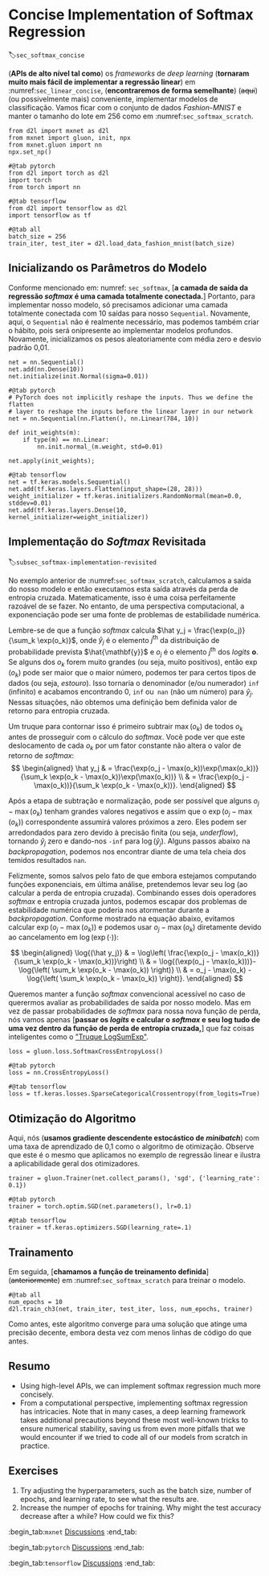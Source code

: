 # Concise Implementation of Softmax Regression
:label:`sec_softmax_concise`



(**APIs de alto nível tal como**)
os *frameworks* de *deep learning*
(**tornaram muito mais fácil de implementar a regressão linear**)
em :numref:`sec_linear_concise`,
(**encontraremos de forma semelhante**) (~~aqui~~) (ou possivelmente mais)
conveniente, implementar modelos de classificação. Vamos ficar com o conjunto de dados *Fashion-MNIST*
e manter o tamanho do lote em 256 como em :numref:`sec_softmax_scratch`.

```{.python .input}
from d2l import mxnet as d2l
from mxnet import gluon, init, npx
from mxnet.gluon import nn
npx.set_np()
```

```{.python .input}
#@tab pytorch
from d2l import torch as d2l
import torch
from torch import nn
```

```{.python .input}
#@tab tensorflow
from d2l import tensorflow as d2l
import tensorflow as tf
```

```{.python .input}
#@tab all
batch_size = 256
train_iter, test_iter = d2l.load_data_fashion_mnist(batch_size)
```

## Inicializando os Parâmetros do Modelo

Conforme mencionado em: numref: `sec_softmax`,
[**a camada de saída da regressão *softmax*
é uma camada totalmente conectada.**]
Portanto, para implementar nosso modelo,
só precisamos adicionar uma camada totalmente conectada
com 10 saídas para nosso `Sequential`.
Novamente, aqui, o `Sequential` não é realmente necessário,
mas podemos também criar o hábito, pois será onipresente
ao implementar modelos profundos.
Novamente, inicializamos os pesos aleatoriamente
com média zero e desvio padrão 0,01.

```{.python .input}
net = nn.Sequential()
net.add(nn.Dense(10))
net.initialize(init.Normal(sigma=0.01))
```

```{.python .input}
#@tab pytorch
# PyTorch does not implicitly reshape the inputs. Thus we define the flatten
# layer to reshape the inputs before the linear layer in our network
net = nn.Sequential(nn.Flatten(), nn.Linear(784, 10))

def init_weights(m):
    if type(m) == nn.Linear:
        nn.init.normal_(m.weight, std=0.01)

net.apply(init_weights);
```

```{.python .input}
#@tab tensorflow
net = tf.keras.models.Sequential()
net.add(tf.keras.layers.Flatten(input_shape=(28, 28)))
weight_initializer = tf.keras.initializers.RandomNormal(mean=0.0, stddev=0.01)
net.add(tf.keras.layers.Dense(10, kernel_initializer=weight_initializer))
```

## Implementação do *Softmax* Revisitada
:label:`subsec_softmax-implementation-revisited`


No exemplo anterior de :numref:`sec_softmax_scratch`,
calculamos a saída do nosso modelo
e então executamos esta saída através da perda de entropia cruzada.
Matematicamente, isso é uma coisa perfeitamente razoável de se fazer.
No entanto, de uma perspectiva computacional,
a exponenciação pode ser uma fonte de problemas de estabilidade numérica.

Lembre-se de que a função *softmax* calcula
$\hat y_j = \frac{\exp(o_j)}{\sum_k \exp(o_k)}$,
onde $\hat y_j$ é o elemento $j^\mathrm{th}$ da distribuição de probabilidade prevista $\hat{\mathbf{y}}$
e $o_j$ é o elemento $j^\mathrm{th}$ dos *logits*
$\mathbf{o}$.
Se alguns dos $o_k$ forem muito grandes (ou seja, muito positivos),
então $\exp(o_k)$ pode ser maior que o maior número,
podemos ter para certos tipos de dados (ou seja, *estouro*).
Isso tornaria o denominador (e/ou numerador) `inf` (infinito)
e acabamos encontrando 0, `inf` ou` nan` (não um número) para $\hat y_j$.
Nessas situações, não obtemos uma definição bem definida
valor de retorno para entropia cruzada.


Um truque para contornar isso é primeiro subtrair $\max(o_k)$
de todos $o_k$ antes de prosseguir com o cálculo do *softmax*.
Você pode ver que este deslocamento de cada $o_k$ por um fator constante
não altera o valor de retorno de *softmax*:
$$
\begin{aligned}
\hat y_j & =  \frac{\exp(o_j - \max(o_k))\exp(\max(o_k))}{\sum_k \exp(o_k - \max(o_k))\exp(\max(o_k))} \\
& = \frac{\exp(o_j - \max(o_k))}{\sum_k \exp(o_k - \max(o_k))}.
\end{aligned}
$$



Após a etapa de subtração e normalização,
pode ser possível que alguns  $o_j - \max(o_k)$ tenham grandes valores negativos
e assim que o $\exp(o_j - \max(o_k))$ correspondente assumirá valores próximos a zero.
Eles podem ser arredondados para zero devido à precisão finita (ou seja, *underflow*),
tornando $\hat y_j$ zero e dando-nos `-inf` para $\log(\hat y_j)$.
Alguns passos abaixo na *backpropagation*,
podemos nos encontrar diante de uma tela cheia
dos temidos resultados `nan`.

Felizmente, somos salvos pelo fato de que
embora estejamos computando funções exponenciais,
em última análise, pretendemos levar seu log
(ao calcular a perda de entropia cruzada).
Combinando esses dois operadores
*softmax* e entropia cruzada juntos,
podemos escapar dos problemas de estabilidade numérica
que poderia nos atormentar durante a *backpropagation*.
Conforme mostrado na equação abaixo, evitamos calcular $\exp(o_j - \max(o_k))$
e podemos usar $o_j - \max(o_k)$ diretamente devido ao cancelamento em $\log(\exp(\cdot))$:

$$
\begin{aligned}
\log{(\hat y_j)} & = \log\left( \frac{\exp(o_j - \max(o_k))}{\sum_k \exp(o_k - \max(o_k))}\right) \\
& = \log{(\exp(o_j - \max(o_k)))}-\log{\left( \sum_k \exp(o_k - \max(o_k)) \right)} \\
& = o_j - \max(o_k) -\log{\left( \sum_k \exp(o_k - \max(o_k)) \right)}.
\end{aligned}
$$

Queremos manter a função *softmax* convencional acessível
no caso de querermos avaliar as probabilidades de saída por nosso modelo.
Mas em vez de passar probabilidades de *softmax* para nossa nova função de perda,
nós vamos apenas
[**passar os *logits* e calcular o *softmax* e seu log
tudo de uma vez dentro da função de perda de entropia cruzada,**]
que faz coisas inteligentes como o ["Truque LogSumExp"](https://en.wikipedia.org/wiki/LogSumExp).

```{.python .input}
loss = gluon.loss.SoftmaxCrossEntropyLoss()
```

```{.python .input}
#@tab pytorch
loss = nn.CrossEntropyLoss()
```

```{.python .input}
#@tab tensorflow
loss = tf.keras.losses.SparseCategoricalCrossentropy(from_logits=True)
```

## Otimização do Algoritmo

Aqui, nós (**usamos gradiente descendente estocástico de *minibatch***)
com uma taxa de aprendizado de 0,1 como o algoritmo de otimização.
Observe que este é o mesmo que aplicamos no exemplo de regressão linear
e ilustra a aplicabilidade geral dos otimizadores.

```{.python .input}
trainer = gluon.Trainer(net.collect_params(), 'sgd', {'learning_rate': 0.1})
```

```{.python .input}
#@tab pytorch
trainer = torch.optim.SGD(net.parameters(), lr=0.1)
```

```{.python .input}
#@tab tensorflow
trainer = tf.keras.optimizers.SGD(learning_rate=.1)
```

## Trainamento

Em seguida, [**chamamos a função de treinamento definida**] (~~anteriormente~~) em :numref:`sec_softmax_scratch` para treinar o modelo.

```{.python .input}
#@tab all
num_epochs = 10
d2l.train_ch3(net, train_iter, test_iter, loss, num_epochs, trainer)
```

Como antes, este algoritmo converge para uma solução
que atinge uma precisão decente,
embora desta vez com menos linhas de código do que antes.


## Resumo

* Using high-level APIs, we can implement softmax regression much more concisely.
* From a computational perspective, implementing softmax regression has intricacies. Note that in many cases, a deep learning framework takes additional precautions beyond these most well-known tricks to ensure numerical stability, saving us from even more pitfalls that we would encounter if we tried to code all of our models from scratch in practice.

## Exercises

1. Try adjusting the hyperparameters, such as the batch size, number of epochs, and learning rate, to see what the results are.
1. Increase the numper of epochs for training. Why might the test accuracy decrease after a while? How could we fix this?

:begin_tab:`mxnet`
[Discussions](https://discuss.d2l.ai/t/52)
:end_tab:

:begin_tab:`pytorch`
[Discussions](https://discuss.d2l.ai/t/53)
:end_tab:

:begin_tab:`tensorflow`
[Discussions](https://discuss.d2l.ai/t/260)
:end_tab:
<!--stackedit_data:
eyJoaXN0b3J5IjpbMTk1NDk3ODA4MCwtMTc0OTE1MzIyMCwtMT
YyMjE4NjgyMl19
-->